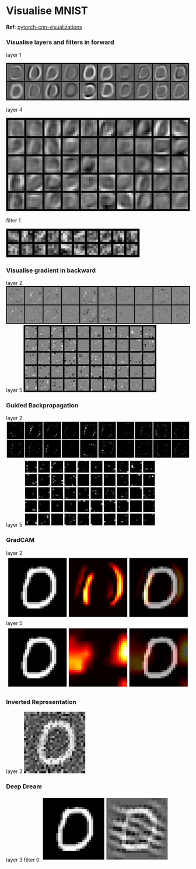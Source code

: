 # Visualise MNIST

**Ref**: [pytorch-cnn-visualizations](https://github.com/utkuozbulak/pytorch-cnn-visualizations)

### Visualise layers and filters in forward

layer 1

![sf_layer_1](https://raw.githubusercontent.com/allensll/visualise-MNIST/master/result/sf_layer_1.png)

layer 4

![sf_layer_4](https://raw.githubusercontent.com/allensll/visualise-MNIST/master/result/sf_layer_4.png)

filter 1

![sf_filter_1](https://raw.githubusercontent.com/allensll/visualise-MNIST/master/result/sf_filter_1.png)


### Visualise gradient in backward

layer 2
![vb_layer_2](https://raw.githubusercontent.com/allensll/visualise-MNIST/master/result/vb_layer_2.png)
layer 5
![vb_layer_5](https://raw.githubusercontent.com/allensll/visualise-MNIST/master/result/vb_layer_5.png)

### Guided Backpropagation

layer 2
![gb_layer_2](https://raw.githubusercontent.com/allensll/visualise-MNIST/master/result/gb_layer_2.png)
layer 5
![gb_layer_5](https://raw.githubusercontent.com/allensll/visualise-MNIST/master/result/gb_layer_5.png)

### GradCAM

layer 2
![gcam_layer_2](https://raw.githubusercontent.com/allensll/visualise-MNIST/master/result/gcam_layer_2.png)
layer 5
![gcam_layer_5](https://raw.githubusercontent.com/allensll/visualise-MNIST/master/result/gcam_layer_5.png)

### Inverted Representation

layer 3
![ir_layer_3](https://raw.githubusercontent.com/allensll/visualise-MNIST/master/result/ir_layer_3.png)

### Deep Dream

layer 3 filter 0
![dd_layer3_filter0](https://raw.githubusercontent.com/allensll/visualise-MNIST/master/result/dd_layer3_filter0.png)
